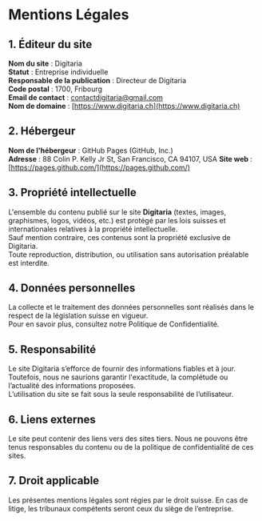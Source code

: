 # Mentions Légales

## 1. Éditeur du site

**Nom du site** : Digitaria  
**Statut** : Entreprise individuelle  
**Responsable de la publication** : Directeur de Digitaria  
**Code postal** : 1700, Fribourg  
**Email de contact** : contactdigitaria@gmail.com  
**Nom de domaine** : [https://www.digitaria.ch](https://www.digitaria.ch)

## 2. Hébergeur

**Nom de l'hébergeur** : GitHub Pages (GitHub, Inc.)  
**Adresse** : 88 Colin P. Kelly Jr St, San Francisco, CA 94107, USA 
**Site web** : [https://pages.github.com/](https://pages.github.com/) 

## 3. Propriété intellectuelle

L'ensemble du contenu publié sur le site **Digitaria** (textes, images, graphismes, logos, vidéos, etc.) est protégé par les lois suisses et internationales relatives à la propriété intellectuelle.  
Sauf mention contraire, ces contenus sont la propriété exclusive de Digitaria.  
Toute reproduction, distribution, ou utilisation sans autorisation préalable est interdite.

## 4. Données personnelles

La collecte et le traitement des données personnelles sont réalisés dans le respect de la législation suisse en vigueur.  
Pour en savoir plus, consultez notre Politique de Confidentialité.

## 5. Responsabilité

Le site Digitaria s’efforce de fournir des informations fiables et à jour. Toutefois, nous ne saurions garantir l'exactitude, la complétude ou l’actualité des informations proposées.  
L’utilisation du site se fait sous la seule responsabilité de l’utilisateur.

## 6. Liens externes

Le site peut contenir des liens vers des sites tiers. Nous ne pouvons être tenus responsables du contenu ou de la politique de confidentialité de ces sites.

## 7. Droit applicable

Les présentes mentions légales sont régies par le droit suisse. En cas de litige, les tribunaux compétents seront ceux du siège de l’entreprise.
